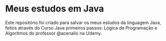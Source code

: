 # Meus estudos em Java

Este repositório foi criado para salvar os meus estudos da linguagem Java, feitos através do Curso Java primeiros passos: Lógica de Programação e Algoritmos do professor @acenalio na Udemy. 
